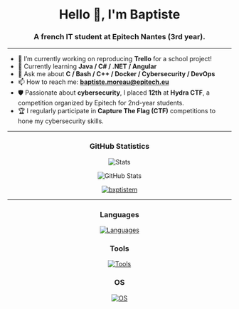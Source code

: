 <h1 align="center">Hello 👋, I'm Baptiste</h1>
<h3 align="center">A french IT student at Epitech Nantes (3rd year).</h3>

----

- 🔭 I’m currently working on reproducing **Trello** for a school project!
- 🧠 Currently learning **Java / C# / .NET / Angular**
- 💬 Ask me about **C / Bash / C++ / Docker / Cybersecurity / DevOps**
- 📫 How to reach me: **baptiste.moreau@epitech.eu**
- 🛡️ Passionate about **cybersecurity**, I placed **12th** at **Hydra CTF**, a competition organized by Epitech for 2nd-year students.
- 🏆 I regularly participate in **Capture The Flag (CTF)** competitions to hone my cybersecurity skills.


----


<h3 align="center">GitHub Statistics</h3>

<p align="center">
  <img src="https://github-readme-stats.vercel.app/api?username=BxptisteM&show=reviews,discussions_started,discussions_answered,prs_merged,prs_merged_percentage&show_icons=true&theme=tokyonight" alt="Stats" />
</p>

<p align="center">
  <img src="https://github-readme-streak-stats.herokuapp.com/?user=BxptisteM&theme=tokyonight&hide_border=false" alt="GitHub Stats" />
</p>

<p align="center">
  <a href="https://github.com/ryo-ma/github-profile-trophy">
    <img src="https://github-profile-trophy.vercel.app/?username=bxptistem&theme=tokyonight" alt="bxptistem" />
  </a>
</p>


----
<h3 align="center">Languages</h3>

<p align="center">
  <a href="https://skillicons.dev">
    <img src="https://skillicons.dev/icons?i=bash,c,cpp,typescript,react,express,nest,js" alt="Languages" />
  </a>
</p>

<h3 align="center">Tools</h3>

<p align="center">
  <a href="https://skillicons.dev">
    <img src="https://skillicons.dev/icons?i=docker,jenkins,azure,powershell,postman,github,notion,postgres" alt="Tools" />
  </a>
</p>

<h3 align="center">OS</h3>

<p align="center">
  <a href="https://skillicons.dev">
    <img src="https://skillicons.dev/icons?i=kali,ubuntu,windows,linux" alt="OS" />
  </a>
</p>


